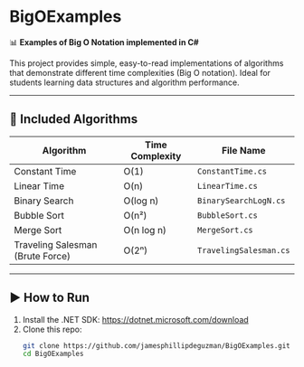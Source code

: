 # BigOExamples

📊 **Examples of Big O Notation implemented in C#**

This project provides simple, easy-to-read implementations of algorithms that demonstrate different time complexities (Big O notation). Ideal for students learning data structures and algorithm performance.

---

## 📁 Included Algorithms

| Algorithm                 | Time Complexity | File Name                |
|--------------------------|------------------|--------------------------|
| Constant Time            | O(1)             | `ConstantTime.cs`        |
| Linear Time              | O(n)             | `LinearTime.cs`          |
| Binary Search            | O(log n)         | `BinarySearchLogN.cs`    |
| Bubble Sort              | O(n²)            | `BubbleSort.cs`          |
| Merge Sort               | O(n log n)       | `MergeSort.cs`           |
| Traveling Salesman (Brute Force) | O(2ⁿ)    | `TravelingSalesman.cs`   |

---

## ▶️ How to Run

1. Install the .NET SDK: https://dotnet.microsoft.com/download
2. Clone this repo:
   ```bash
   git clone https://github.com/jamesphillipdeguzman/BigOExamples.git
   cd BigOExamples
